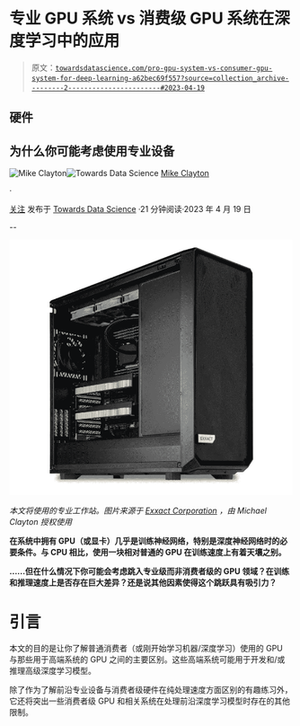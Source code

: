 # 专业 GPU 系统 vs 消费级 GPU 系统在深度学习中的应用

> 原文：[`towardsdatascience.com/pro-gpu-system-vs-consumer-gpu-system-for-deep-learning-a62bec69f557?source=collection_archive---------2-----------------------#2023-04-19`](https://towardsdatascience.com/pro-gpu-system-vs-consumer-gpu-system-for-deep-learning-a62bec69f557?source=collection_archive---------2-----------------------#2023-04-19)

## 硬件

## 为什么你可能考虑使用专业设备

[](https://medium.com/@maclayton?source=post_page-----a62bec69f557--------------------------------)![Mike Clayton](https://medium.com/@maclayton?source=post_page-----a62bec69f557--------------------------------)[](https://towardsdatascience.com/?source=post_page-----a62bec69f557--------------------------------)![Towards Data Science](https://towardsdatascience.com/?source=post_page-----a62bec69f557--------------------------------) [Mike Clayton](https://medium.com/@maclayton?source=post_page-----a62bec69f557--------------------------------)

·

[关注](https://medium.com/m/signin?actionUrl=https%3A%2F%2Fmedium.com%2F_%2Fsubscribe%2Fuser%2F51dce1c5bc03&operation=register&redirect=https%3A%2F%2Ftowardsdatascience.com%2Fpro-gpu-system-vs-consumer-gpu-system-for-deep-learning-a62bec69f557&user=Mike+Clayton&userId=51dce1c5bc03&source=post_page-51dce1c5bc03----a62bec69f557---------------------post_header-----------) 发布于 [Towards Data Science](https://towardsdatascience.com/?source=post_page-----a62bec69f557--------------------------------) ·21 分钟阅读·2023 年 4 月 19 日[](https://medium.com/m/signin?actionUrl=https%3A%2F%2Fmedium.com%2F_%2Fvote%2Ftowards-data-science%2Fa62bec69f557&operation=register&redirect=https%3A%2F%2Ftowardsdatascience.com%2Fpro-gpu-system-vs-consumer-gpu-system-for-deep-learning-a62bec69f557&user=Mike+Clayton&userId=51dce1c5bc03&source=-----a62bec69f557---------------------clap_footer-----------)

--

[](https://medium.com/m/signin?actionUrl=https%3A%2F%2Fmedium.com%2F_%2Fbookmark%2Fp%2Fa62bec69f557&operation=register&redirect=https%3A%2F%2Ftowardsdatascience.com%2Fpro-gpu-system-vs-consumer-gpu-system-for-deep-learning-a62bec69f557&source=-----a62bec69f557---------------------bookmark_footer-----------)![](img/f24ad59210450dc7f7fab7e6456b0d01.png)

*本文将使用的专业工作站。图片来源于* [*Exxact Corporation*](https://www.exxactcorp.com/category/Deep-Learning-Solutions?page=1&utm_source=web+referral&utm_medium=backlink&utm_campaign=Michael+Clayton&utm_term=Medium+Towards+Data+Science) *，由 Michael Clayton 授权使用*

**在系统中拥有 GPU（或显卡）几乎是训练神经网络，特别是深度神经网络时的必要条件。与 CPU 相比，使用一块相对普通的 GPU 在训练速度上有着天壤之别。**

**……但在什么情况下你可能会考虑跳入专业级而非消费者级的 GPU 领域？在训练和推理速度上是否存在巨大差异？还是说其他因素使得这个跳跃具有吸引力？**

# 引言

本文的目的是让你了解普通消费者（或刚开始学习机器/深度学习）使用的 GPU 与那些用于高端系统的 GPU 之间的主要区别。这些高端系统可能用于开发和/或推理高级深度学习模型。

除了作为了解前沿专业设备与消费者级硬件在纯处理速度方面区别的有趣练习外，它还将突出一些消费者级 GPU 和相关系统在处理前沿深度学习模型时存在的其他限制。
